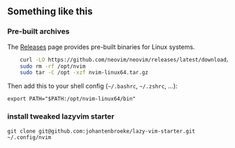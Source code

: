 ## Something like this

### Pre-built archives

The [Releases](https://github.com/neovim/neovim/releases) page provides pre-built binaries for Linux systems.

```sh
    curl -LO https://github.com/neovim/neovim/releases/latest/download/nvim-linux64.tar.gz
    sudo rm -rf /opt/nvim
    sudo tar -C /opt -xzf nvim-linux64.tar.gz
```

Then add this to your shell config (`~/.bashrc`, `~/.zshrc`, ...):

    export PATH="$PATH:/opt/nvim-linux64/bin"


### install tweaked lazyvim starter

    git clone git@github.com:johantenbroeke/lazy-vim-starter.git ~/.config/nvim


